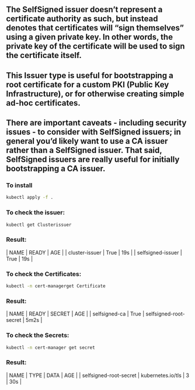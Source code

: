 
## The SelfSigned issuer doesn’t represent a certificate authority as such, but instead denotes that certificates will “sign themselves” using a given private key. In other words, the private key of the certificate will be used to sign the certificate itself.

##  This Issuer type is useful for bootstrapping a root certificate for a custom PKI (Public Key Infrastructure), or for otherwise creating simple ad-hoc certificates.

## There are important caveats - including security issues - to consider with SelfSigned issuers; in general you’d likely want to use a CA issuer rather than a SelfSigned issuer. That said, SelfSigned issuers are really useful for initially bootstrapping a CA issuer.


### To install
```bash
kubectl apply -f .
```

### To check the issuer:
```bash
kubectl get Clusterissuer
```
### Result:
| NAME               | READY |  AGE |
| cluster-issuer     | True  |  19s |
| selfsigned-issuer  | True  |  19s |

### To check the Certificates:
```bash
kubectl -n cert-managerget Certificate
```
### Result:
| NAME             | READY  | SECRET                  | AGE  |
| selfsigned-ca    | True   | selfsigned-root-secret  | 5m2s |

### To check the Secrets:
```bash
kubectl -n cert-manager get secret
```
### Result:
| NAME                   |  TYPE                  |  DATA  | AGE |
| selfsigned-root-secret |  kubernetes.io/tls     |  3     | 30s |
